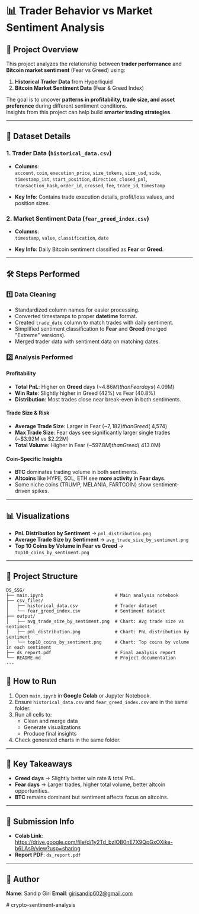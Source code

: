 # 📊 Trader Behavior vs Market Sentiment Analysis

## 📌 Project Overview
This project analyzes the relationship between **trader performance** and **Bitcoin market sentiment** (Fear vs Greed) using:
1. **Historical Trader Data** from Hyperliquid
2. **Bitcoin Market Sentiment Data** (Fear & Greed Index)

The goal is to uncover **patterns in profitability, trade size, and asset preference** during different sentiment conditions.  
Insights from this project can help build **smarter trading strategies**.

---

## 📂 Dataset Details

### 1. **Trader Data** (`historical_data.csv`)
- **Columns**:  
  `account`, `coin`, `execution_price`, `size_tokens`, `size_usd`, `side`,  
  `timestamp_ist`, `start_position`, `direction`, `closed_pnl`,  
  `transaction_hash`, `order_id`, `crossed`, `fee`, `trade_id`, `timestamp`

- **Key Info**: Contains trade execution details, profit/loss values, and position sizes.

### 2. **Market Sentiment Data** (`fear_greed_index.csv`)
- **Columns**:  
  `timestamp`, `value`, `classification`, `date`

- **Key Info**: Daily Bitcoin sentiment classified as **Fear** or **Greed**.

---

## 🛠️ Steps Performed

### 1️⃣ Data Cleaning
- Standardized column names for easier processing.
- Converted timestamps to proper **datetime** format.
- Created `trade_date` column to match trades with daily sentiment.
- Simplified sentiment classification to **Fear** and **Greed** (merged "Extreme" versions).
- Merged trader data with sentiment data on matching dates.

### 2️⃣ Analysis Performed
#### **Profitability**
- **Total PnL**: Higher on **Greed** days (~$4.86M) than Fear days (~$4.09M)
- **Win Rate**: Slightly higher in Greed (42%) vs Fear (40.8%)
- **Distribution**: Most trades close near break-even in both sentiments.

#### **Trade Size & Risk**
- **Average Trade Size**: Larger in Fear (~$7,182) than Greed (~$4,574)
- **Max Trade Size**: Fear days see significantly larger single trades (~$3.92M vs $2.22M)
- **Total Volume**: Higher in Fear (~$597.8M) than Greed (~$413.0M)

#### **Coin-Specific Insights**
- **BTC** dominates trading volume in both sentiments.
- **Altcoins** like HYPE, SOL, ETH see **more activity in Fear days**.
- Some niche coins (TRUMP, MELANIA, FARTCOIN) show sentiment-driven spikes.

---

## 📊 Visualizations
- **PnL Distribution by Sentiment** → `pnl_distribution.png`
- **Average Trade Size by Sentiment** → `avg_trade_size_by_sentiment.png`
- **Top 10 Coins by Volume in Fear vs Greed** → `top10_coins_by_sentiment.png`

---

## 📁 Project Structure
```
DS_SSG/
├── main.ipynb                           # Main analysis notebook
├── csv_files/ 
│   ├── historical_data.csv              # Trader dataset
│   └── fear_greed_index.csv             # Sentiment dataset
├── output/
│   ├── avg_trade_size_by_sentiment.png  # Chart: Avg trade size vs sentiment
│   ├── pnl_distribution.png             # Chart: PnL distribution by sentiment
│   └── top10_coins_by_sentiment.png     # Chart: Top coins by volume in each sentiment
├── ds_report.pdf                        # Final analysis report
└── README.md                            # Project documentation
---
```
## 🚀 How to Run
1. Open `main.ipynb` in **Google Colab** or Jupyter Notebook.
2. Ensure `historical_data.csv` and `fear_greed_index.csv` are in the same folder.
3. Run all cells to:
   - Clean and merge data
   - Generate visualizations
   - Produce final insights
4. Check generated charts in the same folder.

---

## 📌 Key Takeaways
- **Greed days** → Slightly better win rate & total PnL.
- **Fear days** → Larger trades, higher total volume, better altcoin opportunities.
- **BTC** remains dominant but sentiment affects focus on altcoins.

---

## 📨 Submission Info
- **Colab Link**: https://drive.google.com/file/d/1y2Td_bzIOB0nE7X9QpGxOXike-b6LAs9/view?usp=sharing
- **Report PDF**: `ds_report.pdf`

---

## 👤 Author
**Name**: Sandip Giri 
**Email**: girisandip602@gmail.com  

#   c r y p t o - s e n t i m e n t - a n a l y s i s  
 